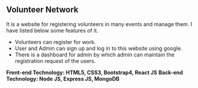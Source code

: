 ## Volunteer Network

It is a website for registering volunteers in many events and manage them. I have listed below some features of it. 

- Volunteers can register for work.
- User and Admin can sign up and log in to this website using google.
- There is a dashboard for admin by which admin can maintain the registration request of the users.

**Front-end Technology: HTML5, CSS3, Bootstrap4, React JS**
**Back-end Technology: Node JS, Express JS, MongoDB**